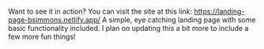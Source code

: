 Want to see it in action? You can visit the site at this link: https://landing-page-bsimmons.netlify.app/
A simple, eye catching landing page with some basic functionality included. I plan on updating this a bit more to include a few more fun things!
